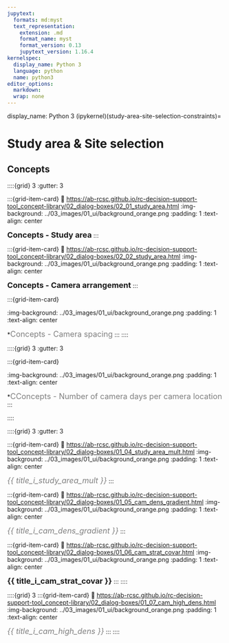 ```yaml
---
jupytext:
  formats: md:myst
  text_representation:
    extension: .md
    format_name: myst
    format_version: 0.13
    jupytext_version: 1.16.4
kernelspec:
  display_name: Python 3
  language: python
  name: python3
editor_options: 
  markdown: 
  wrap: none
---
```

  display_name: Python 3 (ipykernel)(study-area-site-selection-constraints)=
# Study area & Site selection

## Concepts

::::{grid} 3
:gutter: 3

:::{grid-item-card} 
:link: https://ab-rcsc.github.io/rc-decision-support-tool_concept-library/02_dialog-boxes/02_01_study_area.html
:img-background: ../03_images/01_ui/background_orange.png
:padding: 1
:text-align: center

**<font size='4'>Concepts - Study area</font></font>**
:::

:::{grid-item-card} 
:link: https://ab-rcsc.github.io/rc-decision-support-tool_concept-library/02_dialog-boxes/02_02_study_area.html
:img-background: ../03_images/01_ui/background_orange.png
:padding: 1
:text-align: center

**<font size='4'>Concepts - Camera arrangement</font></font>**
:::

:::{grid-item-card}
<!-- :link: https://ab-rcsc.github.io/rc-decision-support-tool_concept-library/02_dialog-boxes/02_01_study_area.html -->
:img-background: ../03_images/01_ui/background_orange.png
:padding: 1
:text-align: center

*<font color='grey'><font size='4'>Concepts - Camera spacing</font></font>
:::
::::

::::{grid} 3
:gutter: 3

:::{grid-item-card}
<!-- :link: https://ab-rcsc.github.io/rc-decision-support-tool_concept-library/02_dialog-boxes/02_01_study_area.html -->
:img-background: ../03_images/01_ui/background_orange.png
:padding: 1
:text-align: center

*<font color='grey'><font size='4'>CConcepts - Number of camera days per camera location</font></font>
:::

::::

::::{grid} 3
:gutter: 3

:::{grid-item-card} 
:link: https://ab-rcsc.github.io/rc-decision-support-tool_concept-library/02_dialog-boxes/01_04_study_area_mult.html
:img-background: ../03_images/01_ui/background_orange.png
:padding: 1
:text-align: center

*<font color='grey'><font size='4'>{{ title_i_study_area_mult }}</font></font>*
:::

:::{grid-item-card}
:link: https://ab-rcsc.github.io/rc-decision-support-tool_concept-library/02_dialog-boxes/01_05_cam_dens_gradient.html
:img-background: ../03_images/01_ui/background_orange.png
:padding: 1
:text-align: center

*<font color='grey'><font size='4'>{{ title_i_cam_dens_gradient }}</font></font>*
:::

:::{grid-item-card}
:link: https://ab-rcsc.github.io/rc-decision-support-tool_concept-library/02_dialog-boxes/01_06_cam_strat_covar.html
:img-background: ../03_images/01_ui/background_orange.png
:padding: 1
:text-align: center

**<font size='4'>{{ title_i_cam_strat_covar }}</font></font>**
:::
::::

::::{grid} 3
:::{grid-item-card}
:link: https://ab-rcsc.github.io/rc-decision-support-tool_concept-library/02_dialog-boxes/01_07_cam_high_dens.html
:img-background: ../03_images/01_ui/background_orange.png
:padding: 1
:text-align: center

*<font color='grey'><font size='4'>{{ title_i_cam_high_dens }}</font></font>*
:::
::::